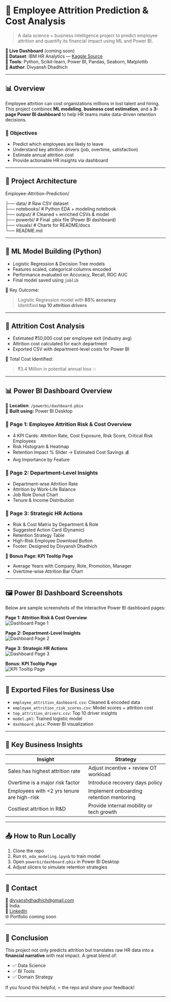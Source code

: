 # 🚀 Employee Attrition Prediction & Cost Analysis

> A data science + business intelligence project to predict employee attrition and quantify its financial impact using ML and Power BI.

**🔗 Live Dashboard** (coming soon)  
**📁 Dataset**: IBM HR Analytics — [Kaggle Source](https://www.kaggle.com/datasets/pavansubhasht/ibm-hr-analytics-attrition-dataset)  
**📌 Tools**: Python, Scikit-learn, Power BI, Pandas, Seaborn, Matplotlib  
**👤 Author**: Divyansh Dhadhich

---

## 📊 Overview

Employee attrition can cost organizations millions in lost talent and hiring. This project combines **ML modeling**, **business cost estimation**, and a **3-page Power BI dashboard** to help HR teams make data-driven retention decisions.

### 🎯 Objectives

- Predict which employees are likely to leave
- Understand key attrition drivers (job, overtime, satisfaction)
- Estimate annual attrition cost
- Provide actionable HR insights via dashboard

---
## 🧱 Project Architecture

Employee-Attrition-Prediction/

├── data/           # Raw CSV dataset  
├── notebooks/      # Python EDA + modeling notebook  
├── output/         # Cleaned + enriched CSVs & model  
├── powerbi/        # Final .pbix file (Power BI dashboard)  
├── visuals/        # Charts for README/docs  
└── README.md

---

## 🧠 ML Model Building (Python)

- Logistic Regression & Decision Tree models
- Features scaled, categorical columns encoded
- Performance evaluated on Accuracy, Recall, ROC AUC
- Final model saved using `joblib`

📌 Key Outcome:
> Logistic Regression model with **85% accuracy**  
> Identified **top 10 attrition drivers**

---

## 💸 Attrition Cost Analysis

- Estimated ₹50,000 cost per employee exit (industry avg)
- Attrition cost calculated for each department
- Exported CSV with department-level costs for Power BI

📌 Total Cost Identified:
> ₹3.4 Million in potential annual loss 💥

---

## 📊 Power BI Dashboard Overview

📁 **Location**: `/powerbi/dashboard.pbix`  
📌 **Built using:** Power BI Desktop

### 🔹 Page 1: Employee Attrition Risk & Cost Overview

- 4 KPI Cards: Attrition Rate, Cost Exposure, Risk Score, Critical Risk Employees
- Risk Histogram & Heatmap
- Retention Impact % Slider → Estimated Cost Savings 💰
- Avg Importance by Feature

### 🔹 Page 2: Department-Level Insights

- Department-wise Attrition Rate
- Attrition by Work-Life Balance
- Job Role Donut Chart
- Tenure & Income Distribution

### 🔹 Page 3: Strategic HR Actions

- Risk & Cost Matrix by Department & Role
- Suggested Action Card (Dynamic)
- Retention Strategy Table
- High-Risk Employee Download Button
- Footer: Designed by Divyansh Dhadhich

📌 **Bonus Page: KPI Tooltip Page**
- Average Years with Company, Role, Promotion, Manager
- Overtime-wise Attrition Bar Chart

---

## 🖼️ Power BI Dashboard Screenshots

Below are sample screenshots of the interactive Power BI dashboard pages:

**Page 1: Attrition Risk & Cost Overview**  
![Dashboard Page 1](https://github.com/D1VYANSHx7877/Employee-Attrition-Prediction/blob/main/visuals/charts/1.PNG)

**Page 2: Department-Level Insights**  
![Dashboard Page 2](https://github.com/D1VYANSHx7877/Employee-Attrition-Prediction/blob/main/visuals/charts/2.PNG)

**Page 3: Strategic HR Actions**  
![Dashboard Page 3](https://github.com/D1VYANSHx7877/Employee-Attrition-Prediction/blob/main/visuals/charts/3.PNG)

**Bonus: KPI Tooltip Page**  
![KPI Tooltip Page](https://github.com/D1VYANSHx7877/Employee-Attrition-Prediction/blob/main/visuals/charts/tooltip.PNG)

---

## 📁 Exported Files for Business Use

- `employee_attrition_dashboard.csv`: Cleaned & encoded data
- `employee_attrition_risk_scores.csv`: Model scores + attrition cost
- `top_attrition_drivers.csv`: Top 10 driver insights
- `model.pkl`: Trained logistic model
- `dashboard.pbix`: Power BI visualization

---

## 🧾 Key Business Insights

| Insight | Strategy |
|--------|----------|
| Sales has highest attrition rate | Adjust incentive + review OT workload |
| Overtime is a major risk factor | Introduce recovery days policy |
| Employees with <2 yrs tenure are high-risk | Implement onboarding retention mentoring |
| Costliest attrition in R&D | Provide internal mobility or tech growth |

---

## 📤 How to Run Locally

1. Clone the repo  
2. Run `01_eda_modeling.ipynb` to train model  
3. Open `powerbi/dashboard.pbix` in Power BI Desktop  
4. Adjust slicers to simulate retention strategies

---

## 📌 Contact

📧 divyanshdhadhich@gmail.com  
📍 India  
🔗 [LinkedIn](https://www.linkedin.com/in/divyansh-dhadhich/)  
🌐 Portfolio coming soon

---

## 🏁 Conclusion

This project not only predicts attrition but translates raw HR data into a **financial narrative** with real impact. A great blend of:
- ✅ Data Science
- ✅ BI Tools
- ✅ Domain Strategy

If you found this helpful, ⭐️ the repo and share your feedback!

---

